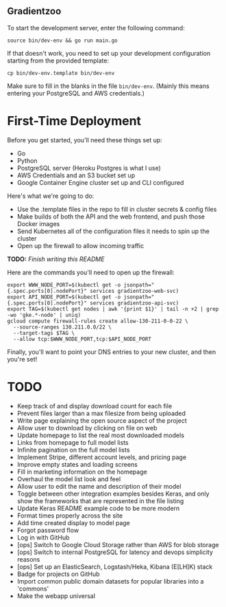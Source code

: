 Gradientzoo
-----------

To start the development server, enter the following command:

```console
source bin/dev-env && go run main.go
```

If that doesn't work, you need to set up your development configuration
starting from the provided template:

```console
cp bin/dev-env.template bin/dev-env
```

Make sure to fill in the blanks in the file ``bin/dev-env``. (Mainly this means
entering your PostgreSQL and AWS credentials.)

First-Time Deployment
=====================

Before you get started, you'll need these things set up:

* Go
* Python
* PostgreSQL server (Heroku Postgres is what I use)
* AWS Credentials and an S3 bucket set up
* Google Container Engine cluster set up and CLI configured

Here's what we're going to do:

* Use the .template files in the repo to fill in cluster secrets & config files
* Make builds of both the API and the web frontend, and push those Docker images
* Send Kubernetes all of the configuration files it needs to spin up the cluster
* Open up the firewall to allow incoming traffic

**TODO:** *Finish writing this README*

Here are the commands you'll need to open up the firewall:

```console
export WWW_NODE_PORT=$(kubectl get -o jsonpath="{.spec.ports[0].nodePort}" services gradientzoo-web-svc)
export API_NODE_PORT=$(kubectl get -o jsonpath="{.spec.ports[0].nodePort}" services gradientzoo-api-svc)
export TAG=$(kubectl get nodes | awk '{print $1}' | tail -n +2 | grep -wo 'gke.*-node' | uniq)
gcloud compute firewall-rules create allow-130-211-0-0-22 \
  --source-ranges 130.211.0.0/22 \
  --target-tags $TAG \
  --allow tcp:$WWW_NODE_PORT,tcp:$API_NODE_PORT
```

Finally, you'll want to point your DNS entries to your new cluster, and then
you're set!

TODO
====

* Keep track of and display download count for each file
* Prevent files larger than a max filesize from being uploaded
* Write page explaining the open source aspect of the project
* Allow user to download by clicking on file on web
* Update homepage to list the real most downloaded models
* Links from homepage to full model lists
* Infinite pagination on the full model lists
* Implement Stripe, different account levels, and pricing page
* Improve empty states and loading screens
* Fill in marketing information on the homepage
* Overhaul the model list look and feel
* Allow user to edit the name and description of their model
* Toggle between other integration examples besides Keras, and only show the
  frameworks that are represented in the file listing
* Update Keras README example code to be more modern
* Format times properly across the site
* Add time created display to model page
* Forgot password flow
* Log in with GitHub
* [ops] Switch to Google Cloud Storage rather than AWS for blob storage
* [ops] Switch to internal PostgreSQL for latency and devops simplicity reasons
* [ops] Set up an ElasticSearch, Logstash/Heka, Kibana (E[LH]K) stack
* Badge for projects on GitHub
* Import common public domain datasets for popular libraries into a 'commons'
* Make the webapp universal
